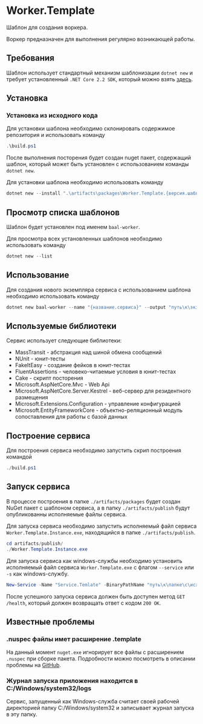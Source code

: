 # Worker.Template

Шаблон для создания воркера.

Воркер предназначен для выполнения регулярно возникающей работы.

## Требования

Шаблон использует стандартный механизм шаблонизации ```dotnet new``` и требует установленный ```.NET Core 2.2 SDK```, который можно взять [здесь](https://dotnet.microsoft.com/download/dotnet-core/2.2).

## Установка

### Установка из исходного кода

Для установки шаблона необходимо склонировать содержимое репозитория и использовать команду

```powershell
.\build.ps1
```

После выполнения посторения будет создан nuget пакет, содержащий шаблон, который может быть установлен с использованием команды ```dotnet new```.

Для установки шаблона необходимо использовать команду

```powershell
dotnet new --install ".\artifacts\packages\Worker.Template.{версия.шаблона}.nupkg"
```

## Просмотр списка шаблонов

Шаблон будет установлен под именем ```baal-worker```.

Для просмотра всех установленных шаблонов необходимо использовать команду

```powershell
dotnet new --list
```

## Использование

Для создания нового экземпляра сервиса с использованием шаблона необходимо использовать команду

```powershell
dotnet new baal-worker --name "{название.сервиса}" --output "путь\к\экземпляру\сервиса" --Description "{описание.сервиса}" --Authors "{авторы}"
```

## Используемые библиотеки

Сервис использует следующие библиотеки:

- MassTransit - абстракция над шиной обмена сообщений
- NUnit - юнит-тесты
- FakeItEasy - создание фейков в юнит-тестах
- FluentAssertions - человеко-читаемые условия в юнит-тестах
- Cake - скрипт посторения
- Microsoft.AspNetCore.Mvc - Web Api
- Microsoft.AspNetCore.Server.Kestrel - веб-сервер для резидентного размещения
- Microsoft.Extensions.Configuration - управление конфигурацией
- Microsoft.EntityFrameworkCore - объектно-реляционный модуль сопоставления для работы с базой данных

## Построение сервиса

Для построения сервиса необходимо запустить скрип построения командой

```powershell
./build.ps1
```

## Запуск сервиса

В процессе построения в папке ```./artifacts/packages``` будет создан NuGet пакет с шаблоном сервиса, а в папку ```./artifacts/publish``` будут опубликованны исполняемые файлы сервиса.

Для запуска сервиса необходимо запустить исполняемый файл сервиса ```Worker.Template.Instance.exe```, находящийся в папке ```./artifacts/publish```.

```powershell
cd artifacts/publish/
./Worker.Template.Instance.exe
```

Для запуска сервиса как windows-службы необходимо установить исполняемый файл сервиса ```Worker.Template.exe``` с флагом ```--service``` или ```-s``` как windows-службу.

```powershell
New-Service -Name "Service.Temlate" -BinaryPathName "путь\к\папке\с\исходным\кодом\сервиса\artifacts\publish\Worker.Template.Instance.exe --service"
```

После успешного запуска сервиса должен быть доступен метод ```GET /health```, который должен возвращать ответ с кодом ```200 OK```.

## Известные проблемы

### .nuspec файлы имет расширение .template

На данный момент ```nuget.exe``` игнорирует все файлы с расширением ```.nuspec``` при сборке пакета.
Подробности можно посмотреть в описании проблемы на [GitHub](https://github.com/NuGet/Home/issues/6862).

### Журнал запуска приложения находится в C:/Windows/system32/logs

Сервис, запущенный как Windows-служба считает своей рабочей директорией папку C:/Windows/system32 и записывает журнал запуска в эту папку.